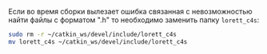 Если во время сборки вылезает ошибка связанная с невозможностью найти файлы с форматом ".h" то необходимо заменить папку ```lorett_c4s```:
```bash
sudo rm -r ~/catkin_ws/devel/include/lorett_c4s
mv lorett_c4s ~/catkin_ws/devel/include/lorett_c4s
```
